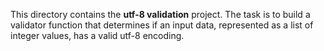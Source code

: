 This directory contains the **utf-8 validation** project. The task is to build a validator function
that determines if an input data, represented as a list of integer values, has a valid utf-8
encoding.
